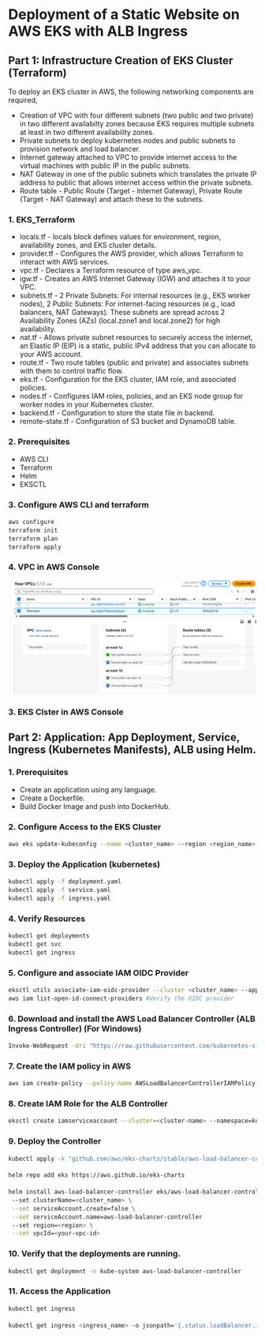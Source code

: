 # Deployment of a Static Website on AWS EKS with ALB Ingress

## Part 1: Infrastructure Creation of EKS Cluster (Terraform)

To deploy an EKS cluster in AWS, the following networking components are required,

- Creation of VPC with four different subnets (two public and two private) in two different availabilty zones because EKS requires multiple subnets at least in two different availability zones.
- Private subnets to deploy kubernetes nodes and public subnets to provision network and load balancer.
- Internet gateway attached to VPC to provide internet access to the virtual machines with public IP in the public subnets.
- NAT Gateway in one of the public subnets which translates the private IP address to public that allows internet access within the private subnets.
- Route table - Public Route (Target - Internet Gateway), Private Route (Target - NAT Gateway) and attach these to the subnets.

### 1. EKS_Terraform

- locals.tf - locals block defines values for environment, region, availability zones, and EKS cluster details.
- provider.tf - Configures the AWS provider, which allows Terraform to interact with AWS services.
- vpc.tf - Declares a Terraform resource of type aws_vpc.
- igw.tf - Creates an AWS Internet Gateway (IGW) and attaches it to your VPC.
- subnets.tf - 2 Private Subnets: For internal resources (e.g., EKS worker nodes), 2 Public Subnets: For internet-facing resources (e.g., load balancers, NAT Gateways). These subnets are spread across 2 Availability Zones (AZs) (local.zone1 and local.zone2) for high availability.
- nat.tf - Allows private subnet resources to securely access the internet, an Elastic IP (EIP) is a static, public IPv4 address that you can allocate to your AWS account.
- route.tf - Two route tables (public and private) and associates subnets with them to control traffic flow.
- eks.tf - Configuration for the EKS cluster, IAM role, and associated policies.
- nodes.tf - Configures IAM roles, policies, and an EKS node group for worker nodes in your Kubernetes cluster.
- backend.tf - Configuration to store the state file in backend.
- remote-state.tf - Configuration of S3 bucket and DynamoDB table.

### 2. Prerequisites

- AWS CLI
- Terraform
- Helm
- EKSCTL

### 3. Configure AWS CLI and terraform

```bash
aws configure
terraform init
terraform plan
terraform apply
```

### 4. VPC in AWS Console

![VPC and Subnets](.\Images\VPC_Subnets_RT.png)

### 3. EKS Clster in AWS Console

## Part 2: Application: App Deployment, Service, Ingress (Kubernetes Manifests), ALB using Helm.

### 1. Prerequisites

- Create an application using any language.
- Create a Dockerfile.
- Build Docker Image and push into DockerHub.

### 2. Configure Access to the EKS Cluster

```bash
aws eks update-kubeconfig --name <cluster_name> --region <region_name>
```

### 3. Deploy the Application (kubernetes)

```bash
kubectl apply -f deployment.yaml
kubectl apply -f service.yaml
kubectl apply -f ingress.yaml
```

### 4. Verify Resources

```bash
kubectl get deployments
kubectl get svc
kubectl get ingress
```

### 5. Configure and associate IAM OIDC Provider

```bash
eksctl utils associate-iam-oidc-provider --cluster <cluster_name> --approve
aws iam list-open-id-connect-providers #Verify the OIDC provider
```

### 6. Download and install the AWS Load Balancer Controller (ALB Ingress Controller) (For Windows)

```bash
Invoke-WebRequest -Uri "https://raw.githubusercontent.com/kubernetes-sigs/aws-load-balancer-controller/v2.11.0/docs/install/iam_policy.json" -OutFile "iam_policy.json"
```

### 7. Create the IAM policy in AWS

```bash
aws iam create-policy --policy-name AWSLoadBalancerControllerIAMPolicy --policy-document file://iam_policy.json
```

### 8. Create IAM Role for the ALB Controller

```bash
eksctl create iamserviceaccount --cluster=<cluster-name> --namespace=kube-system --name=aws-load-balancer-controller --attach-policy-arn=arn:aws:iam::<Account_ID>:policy/AWSLoadBalancerControllerIAMPolicy --approve --override-existing-serviceaccounts
```

### 9. Deploy the Controller

```bash
kubectl apply -k "github.com/aws/eks-charts/stable/aws-load-balancer-controller/crds?ref=master"

helm repo add eks https://aws.github.io/eks-charts

helm install aws-load-balancer-controller eks/aws-load-balancer-controller -n kube-system
 --set clusterName=<cluster_name> \
 --set serviceAccount.create=false \
 --set serviceAccount.name=aws-load-balancer-controller
 --set region=<region> \
 --set vpcId=<your-vpc-id>
```

### 10. Verify that the deployments are running.

```bash
kubectl get deployment -n kube-system aws-load-balancer-controller
```

### 11. Access the Application

```bash
kubectl get ingress

kubectl get ingress <ingress_name> -o jsonpath='{.status.loadBalancer.ingress[0].hostname}'
```
